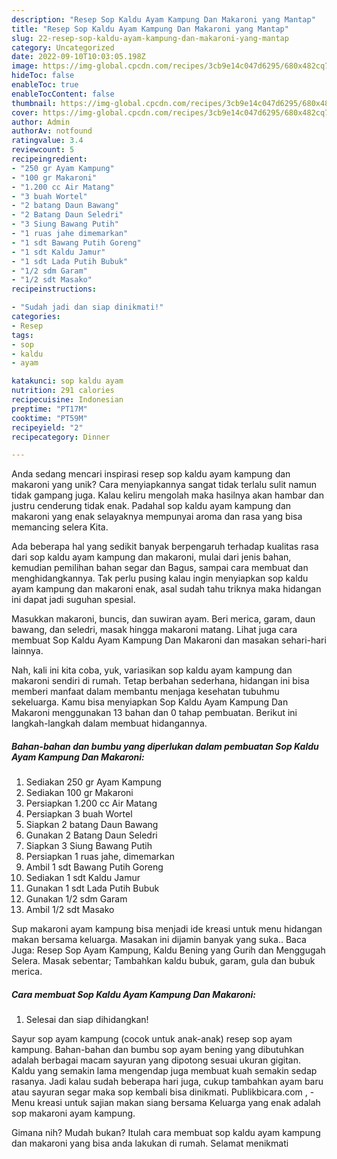 ```yaml
---
description: "Resep Sop Kaldu Ayam Kampung Dan Makaroni yang Mantap"
title: "Resep Sop Kaldu Ayam Kampung Dan Makaroni yang Mantap"
slug: 22-resep-sop-kaldu-ayam-kampung-dan-makaroni-yang-mantap
category: Uncategorized
date: 2022-09-10T10:03:05.198Z
image: https://img-global.cpcdn.com/recipes/3cb9e14c047d6295/680x482cq70/sop-kaldu-ayam-kampung-dan-makaroni-foto-resep-utama.jpg
hideToc: false
enableToc: true
enableTocContent: false
thumbnail: https://img-global.cpcdn.com/recipes/3cb9e14c047d6295/680x482cq70/sop-kaldu-ayam-kampung-dan-makaroni-foto-resep-utama.jpg
cover: https://img-global.cpcdn.com/recipes/3cb9e14c047d6295/680x482cq70/sop-kaldu-ayam-kampung-dan-makaroni-foto-resep-utama.jpg
author: Admin
authorAv: notfound
ratingvalue: 3.4
reviewcount: 5
recipeingredient:
- "250 gr Ayam Kampung"
- "100 gr Makaroni"
- "1.200 cc Air Matang"
- "3 buah Wortel"
- "2 batang Daun Bawang"
- "2 Batang Daun Seledri"
- "3 Siung Bawang Putih"
- "1 ruas jahe dimemarkan"
- "1 sdt Bawang Putih Goreng"
- "1 sdt Kaldu Jamur"
- "1 sdt Lada Putih Bubuk"
- "1/2 sdm Garam"
- "1/2 sdt Masako"
recipeinstructions:

- "Sudah jadi dan siap dinikmati!"
categories:
- Resep
tags:
- sop
- kaldu
- ayam

katakunci: sop kaldu ayam 
nutrition: 291 calories
recipecuisine: Indonesian
preptime: "PT17M"
cooktime: "PT59M"
recipeyield: "2"
recipecategory: Dinner

---
```





Anda sedang mencari inspirasi resep sop kaldu ayam kampung dan makaroni yang unik? Cara menyiapkannya sangat tidak terlalu sulit namun tidak gampang juga. Kalau keliru mengolah maka hasilnya akan hambar dan justru cenderung tidak enak. Padahal sop kaldu ayam kampung dan makaroni yang enak selayaknya mempunyai aroma dan rasa yang bisa memancing selera Kita.





Ada beberapa hal yang sedikit banyak berpengaruh terhadap kualitas rasa dari sop kaldu ayam kampung dan makaroni, mulai dari jenis bahan, kemudian pemilihan bahan segar dan Bagus, sampai cara membuat dan menghidangkannya. Tak perlu pusing kalau ingin menyiapkan sop kaldu ayam kampung dan makaroni enak,      asal sudah tahu triknya maka hidangan ini dapat jadi suguhan spesial.














Masukkan makaroni, buncis, dan suwiran ayam. Beri merica, garam, daun bawang, dan seledri, masak hingga makaroni matang. Lihat juga cara membuat Sop Kaldu Ayam Kampung Dan Makaroni dan masakan sehari-hari lainnya.






Nah, kali ini kita coba, yuk, variasikan sop kaldu ayam kampung dan makaroni sendiri di rumah. Tetap berbahan sederhana, hidangan ini bisa memberi manfaat dalam membantu menjaga kesehatan tubuhmu sekeluarga. Kamu bisa menyiapkan Sop Kaldu Ayam Kampung Dan Makaroni menggunakan 13 bahan dan 0 tahap pembuatan. Berikut ini langkah-langkah dalam membuat hidangannya.

<!--inarticleads1-->

##### Bahan-bahan dan bumbu yang diperlukan dalam pembuatan Sop Kaldu Ayam Kampung Dan Makaroni:

1. Sediakan 250 gr Ayam Kampung
1. Sediakan 100 gr Makaroni
1. Persiapkan 1.200 cc Air Matang
1. Persiapkan 3 buah Wortel
1. Siapkan 2 batang Daun Bawang
1. Gunakan 2 Batang Daun Seledri
1. Siapkan 3 Siung Bawang Putih
1. Persiapkan 1 ruas jahe, dimemarkan
1. Ambil 1 sdt Bawang Putih Goreng
1. Sediakan 1 sdt Kaldu Jamur
1. Gunakan 1 sdt Lada Putih Bubuk
1. Gunakan 1/2 sdm Garam
1. Ambil 1/2 sdt Masako


Sup makaroni ayam kampung bisa menjadi ide kreasi untuk menu hidangan makan bersama keluarga. Masakan ini dijamin banyak yang suka.. Baca Juga: Resep Sop Ayam Kampung, Kaldu Bening yang Gurih dan Menggugah Selera. Masak sebentar; Tambahkan kaldu bubuk, garam, gula dan bubuk merica. 

<!--inarticleads2-->

##### Cara membuat Sop Kaldu Ayam Kampung Dan Makaroni:


1. Selesai dan siap dihidangkan!

Sayur sop ayam kampung (cocok untuk anak-anak) resep sop ayam kampung. Bahan-bahan dan bumbu sop ayam bening yang dibutuhkan adalah berbagai macam sayuran yang dipotong sesuai ukuran gigitan. Kaldu yang semakin lama mengendap juga membuat kuah semakin sedap rasanya. Jadi kalau sudah beberapa hari juga, cukup tambahkan ayam baru atau sayuran segar maka sop kembali bisa dinikmati. Publikbicara.com , - Menu kreasi untuk sajian makan siang bersama Keluarga yang enak adalah sop makaroni ayam kampung. 

Gimana nih? Mudah bukan? Itulah cara membuat sop kaldu ayam kampung dan makaroni yang bisa anda lakukan di rumah. Selamat menikmati
